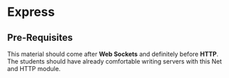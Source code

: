 # Express

## Pre-Requisites
This material should come after **Web Sockets** and definitely before **HTTP**. The students should have already comfortable writing servers with this Net and HTTP module.